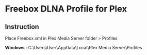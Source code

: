 # Freebox DLNA Profile for Plex

## Instruction

Place Freebox.xml in Plex Media Server folder > Profiles

**Windows** : C:\Users\User\AppData\Local\Plex Media Server\Profiles

